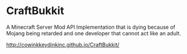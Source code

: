 CraftBukkit
===========

A Minecraft Server Mod API Implementation that is dying because of Mojang being retarded and one developer that cannot act like an adult.


http://cowinkkeydinkinc.github.io/CraftBukkit/
